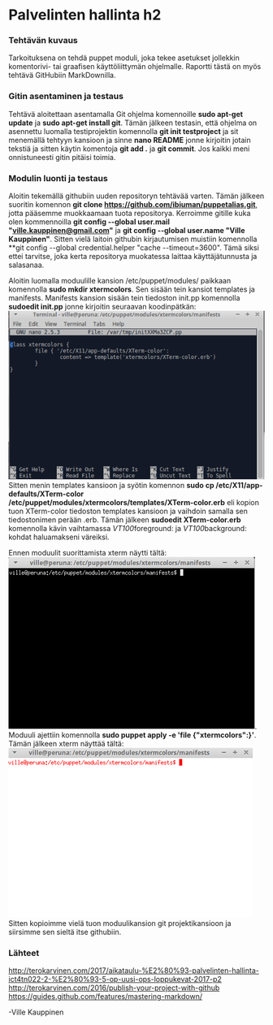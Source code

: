 # Palvelinten hallinta h2 #

### Tehtävän kuvaus ###
Tarkoituksena on tehdä puppet moduli, joka tekee asetukset jollekkin komentorivi- tai graafisen käyttöliittymän ohjelmalle.
Raportti tästä on myös tehtävä GitHubiin MarkDownilla. 

### Gitin asentaminen ja testaus ###
Tehtävä aloitettaan asentamalla Git ohjelma komennoille **sudo apt-get update** ja **sudo apt-get install git**. Tämän jälkeen testasin, että
ohjelma on asennettu luomalla testiprojektin komennolla **git init testproject** ja sit menemällä tehtyyn kansioon ja sinne **nano README** jonne
kirjoitin jotain tekstiä ja sitten käytin komentoja **git add .** ja **git commit**. Jos kaikki meni onnistuneesti gitin pitäisi toimia.

### Modulin luonti ja testaus ###
Aloitin tekemällä githubiin uuden repositoryn tehtävää varten. Tämän jälkeen suoritin komennon **git clone https://github.com/ibiuman/puppetalias.git**, jotta
pääsemme muokkaamaan tuota repositorya. Kerroimme gitille kuka olen kommennoilla **git config --global user.mail "ville.kauppinen@gmail.com"** ja **git config --global
user.name "Ville Kauppinen"**. Sitten vielä laitoin githubin kirjautumisen muistiin komennolla **git config --global credential.helper "cache --timeout=3600". Tämä siksi
ettei tarvitse, joka kerta repositorya muokatessa laittaa käyttäjätunnusta ja salasanaa.

Aloitin luomalla moduulille kansion /etc/puppet/modules/ paikkaan komennolla **sudo mkdir xtermcolors**. Sen sisään tein kansiot templates ja manifests. Manifests kansion sisään
tein tiedoston init.pp komennolla **sudoedit init.pp** jonne kirjoitin seuraavan koodinpätkän: ![alt text](https://github.com/ibiuman/puppetalias/blob/master/modulecode.png)
Sitten menin templates kansioon ja syötin komennon **sudo cp /etc/X11/app-defaults/XTerm-color /etc/puppet/modules/xtermcolors/templates/XTerm-color.erb** eli kopion tuon 
XTerm-color tiedoston templates kansioon ja vaihdoin samalla sen tiedostonimen perään .erb. Tämän jälkeen **sudoedit XTerm-color.erb** komennolla kävin vaihtamassa
*VT100*foreground: ja *VT100*background: kohdat haluamakseni väreiksi. 

Ennen moduulit suorittamista xterm näytti tältä: ![alt text](https://github.com/ibiuman/puppetalias/blob/master/xtermbefore.png). Moduuli ajettiin komennolla
**sudo puppet apply -e 'file {"xtermcolors":}'**. Tämän jälkeen xterm näyttää tältä: ![alt text](https://github.com/ibiuman/puppetalias/blob/master/xtermafter.png)
Sitten kopioimme vielä tuon moduulikansion git projektikansioon ja siirsimme sen sieltä itse githubiin.

### Lähteet ###
http://terokarvinen.com/2017/aikataulu-%E2%80%93-palvelinten-hallinta-ict4tn022-2-%E2%80%93-5-op-uusi-ops-loppukevat-2017-p2
http://terokarvinen.com/2016/publish-your-project-with-github
https://guides.github.com/features/mastering-markdown/

-Ville Kauppinen
